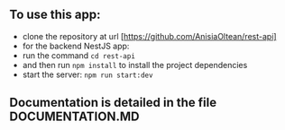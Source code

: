 ## To use this app:
- clone the repository at url [https://github.com/AnisiaOltean/rest-api]
- for the backend NestJS app:
 - run the command `cd rest-api`
 - and then run `npm install` to install the project dependencies
 - start the server: `npm run start:dev`

## Documentation is detailed in the file DOCUMENTATION.MD